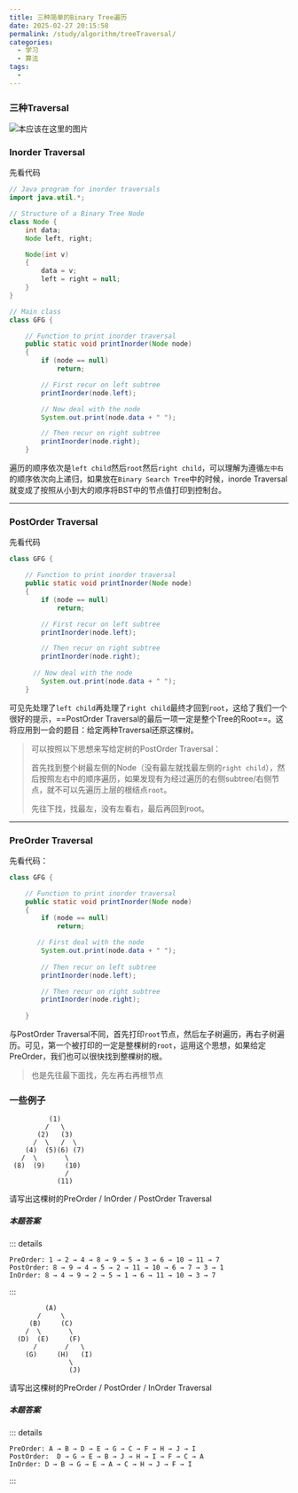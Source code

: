 ```yaml
---
title: 三种简单的Binary Tree遍历
date: 2025-02-27 20:15:58
permalink: /study/algorithm/treeTraversal/
categories:
  - 学习
  - 算法
tags:
  - 
---
```

### 三种Traversal

![本应该在这里的图片](https://image.atridea.com/Traversal.png)

### Inorder Traversal

 先看代码

```java
// Java program for inorder traversals
import java.util.*;

// Structure of a Binary Tree Node
class Node {
    int data;
    Node left, right;

    Node(int v)
    {
        data = v;
        left = right = null;
    }
}

// Main class
class GFG {

    // Function to print inorder traversal
    public static void printInorder(Node node)
    {
        if (node == null)
            return;

        // First recur on left subtree
        printInorder(node.left);

        // Now deal with the node
        System.out.print(node.data + " ");

        // Then recur on right subtree
        printInorder(node.right);
    }

```

遍历的顺序依次是`left child`然后`root`然后`right child`，可以理解为遵循`左中右`的顺序依次向上递归，如果放在`Binary Search Tree`中的时候，inorde Traversal就变成了按照从小到大的顺序将BST中的节点值打印到控制台。

------

### PostOrder Traversal

先看代码

```java
class GFG {

    // Function to print inorder traversal
    public static void printInorder(Node node)
    {
        if (node == null)
            return;

        // First recur on left subtree
        printInorder(node.left);  

        // Then recur on right subtree
        printInorder(node.right);
      
      // Now deal with the node
        System.out.print(node.data + " ");
    }

```

可见先处理了`left child`再处理了`right child`最终才回到`root`，这给了我们一个很好的提示，==PostOrder Traversal的最后一项一定是整个Tree的Root==。这将应用到一会的题目：给定两种Traversal还原这棵树。

> 可以按照以下思想来写给定树的PostOrder Traversal：
>
> 首先找到整个树最左侧的Node（没有最左就找最左侧的`right child`），然后按照左右中的顺序遍历，如果发现有为经过遍历的右侧subtree/右侧节点，就不可以先遍历上层的根结点`root`。
>
> 先往下找，找最左，没有左看右，最后再回到root。

------

### PreOrder Traversal

先看代码：

```java
class GFG {

    // Function to print inorder traversal
    public static void printInorder(Node node)
    {
        if (node == null)
            return;

       // First deal with the node
        System.out.print(node.data + " ");
      
        // Then recur on left subtree
        printInorder(node.left);  

        // Then recur on right subtree
        printInorder(node.right);
      
    }
```

与PostOrder Traversal不同，首先打印`root`节点，然后左子树遍历，再右子树遍历。可见，第一个被打印的一定是整棵树的`root`，运用这个思想，如果给定PreOrder，我们也可以很快找到整棵树的根。

> 也是先往最下面找，先左再右再根节点

### 一些例子

``` 
          (1)
         /   \
       (2)   (3)
      /  \   /  \
    (4)  (5)(6) (7)
   /  \       \
 (8)  (9)     (10)
              /
            (11)
```

请写出这棵树的PreOrder / InOrder / PostOrder Traversal

##### 本题答案

::: details
```Answer
PreOrder: 1 → 2 → 4 → 8 → 9 → 5 → 3 → 6 → 10 → 11 → 7
PostOrder: 8 → 9 → 4 → 5 → 2 → 11 → 10 → 6 → 7 → 3 → 1
InOrder: 8 → 4 → 9 → 2 → 5 → 1 → 6 → 11 → 10 → 3 → 7
```
:::

```
         (A)
       /     \
     (B)     (C)
    /  \       \
  (D)  (E)     (F)
      /       /   \
    (G)     (H)   (I)
               \
               (J)
```
请写出这棵树的PreOrder / PostOrder / InOrder Traversal
##### 本题答案

::: details
```Answer
PreOrder: A → B → D → E → G → C → F → H → J → I
PostOrder:  D → G → E → B → J → H → I → F → C → A
InOrder: D → B → G → E → A → C → H → J → F → I
```
:::
